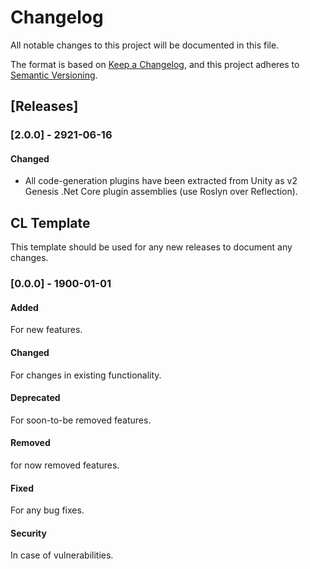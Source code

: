 # Changelog
All notable changes to this project will be documented in this file.

The format is based on [Keep a Changelog](https://keepachangelog.com/en/1.0.0/),
and this project adheres to [Semantic Versioning](https://semver.org/spec/v2.0.0.html).

## [Releases]

### [2.0.0] - 2921-06-16
#### Changed
* All code-generation plugins have been extracted from Unity as v2 Genesis .Net Core plugin assemblies (use Roslyn over Reflection).

## CL Template
This template should be used for any new releases to document any changes.

### [0.0.0] - 1900-01-01
#### Added
For new features.

#### Changed
For changes in existing functionality.

#### Deprecated
For soon-to-be removed features.

#### Removed
for now removed features.

#### Fixed
For any bug fixes.

#### Security
In case of vulnerabilities.